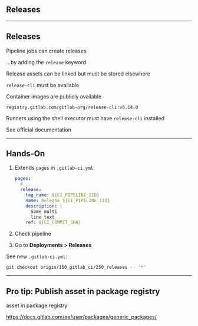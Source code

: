 <!-- .slide: id="gitlab_releases" class="vertical-center" -->

<i class="fa-duotone fa-rectangle-history-circle-plus fa-8x fa-duotone-colors" style="float: right; color: grey;"></i>

## Releases

---

## Releases

Pipeline jobs can create releases [](https://docs.gitlab.com/ee/user/project/releases/index.html)

...by adding the `release` keyword [](https://docs.gitlab.com/ee/ci/yaml/#release)

Release assets can be linked but must be stored elsewhere

`release-cli` [](https://gitlab.com/gitlab-org/release-cli) must be available

Container images are publicly available [](https://gitlab.com/gitlab-org/release-cli/container_registry)

`registry.gitlab.com/gitlab-org/release-cli:v0.14.0`

Runners using the shell executor must have `release-cli` installed

See official documentation [](https://docs.gitlab.com/ee/user/project/releases/release_cli.html)

---

## Hands-On [<i class="fa fa-comment-code"></i>](https://github.com/nicholasdille/container-slides/tree/160_gitlab_ci/250_releases "250_releases")

1. Extends `pages` in `.gitlab-ci.yml`:

    ```yaml
    pages:
      #...
      release:
        tag_name: ${CI_PIPELINE_IID}
        name: Release ${CI_PIPELINE_IID}
        description: |
          Some multi
          line text
        ref: ${CI_COMMIT_SHA}
    ```
    <!-- .element: style="width: 30em;" -->

1. Check pipeline
1. Go to **Deployments > Releases**

See new `.gitlab-ci.yml`:

```bash
git checkout origin/160_gitlab_ci/250_releases -- '*'
```

---

## Pro tip: Publish asset in package registry

asset in package registry

https://docs.gitlab.com/ee/user/packages/generic_packages/
